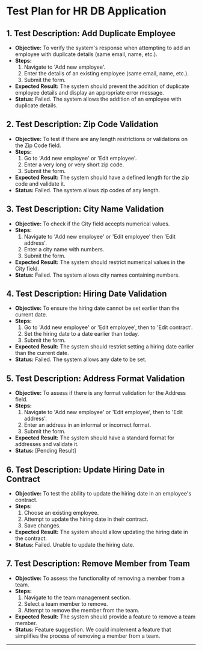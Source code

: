 # Test Plan for HR DB Application

## 1. Test Description: Add Duplicate Employee
- **Objective:** To verify the system's response when attempting to add an employee with duplicate details (same email, name, etc.).
- **Steps:**
  1. Navigate to 'Add new employee'.
  2. Enter the details of an existing employee (same email, name, etc.).
  3. Submit the form.
- **Expected Result:** The system should prevent the addition of duplicate employee details and display an appropriate error message.
- **Status:** Failed. The system allows the addition of an employee with duplicate details.

## 2. Test Description: Zip Code Validation
- **Objective:** To test if there are any length restrictions or validations on the Zip Code field.
- **Steps:**
  1. Go to 'Add new employee' or 'Edit employee'.
  2. Enter a very long or very short zip code.
  3. Submit the form.
- **Expected Result:** The system should have a defined length for the zip code and validate it.
- **Status:** Failed. The system allows zip codes of any length.

## 3. Test Description: City Name Validation
- **Objective:** To check if the City field accepts numerical values.
- **Steps:**
  1. Navigate to 'Add new employee' or 'Edit employee' then 'Edit address'.
  2. Enter a city name with numbers.
  3. Submit the form.
- **Expected Result:** The system should restrict numerical values in the City field.
- **Status:** Failed. The system allows city names containing numbers.

## 4. Test Description: Hiring Date Validation
- **Objective:** To ensure the hiring date cannot be set earlier than the current date.
- **Steps:**
  1. Go to 'Add new employee' or 'Edit employee', then to 'Edit contract'.
  2. Set the hiring date to a date earlier than today.
  3. Submit the form.
- **Expected Result:** The system should restrict setting a hiring date earlier than the current date.
- **Status:** Failed. The system allows any date to be set.

## 5. Test Description: Address Format Validation
- **Objective:** To assess if there is any format validation for the Address field.
- **Steps:**
  1. Navigate to 'Add new employee' or 'Edit employee', then to 'Edit address'.
  2. Enter an address in an informal or incorrect format.
  3. Submit the form.
- **Expected Result:** The system should have a standard format for addresses and validate it.
- **Status:** [Pending Result]

## 6. Test Description: Update Hiring Date in Contract
- **Objective:** To test the ability to update the hiring date in an employee's contract.
- **Steps:**
  1. Choose an existing employee.
  2. Attempt to update the hiring date in their contract.
  3. Save changes.
- **Expected Result:** The system should allow updating the hiring date in the contract.
- **Status:** Failed. Unable to update the hiring date.

## 7. Test Description: Remove Member from Team
- **Objective:** To assess the functionality of removing a member from a team.
- **Steps:**
  1. Navigate to the team management section.
  2. Select a team member to remove.
  3. Attempt to remove the member from the team.
- **Expected Result:** The system should provide a feature to remove a team member.
- **Status:** Feature suggestion. We could implement a feature that simplifies the process of removing a member from a team.

---
